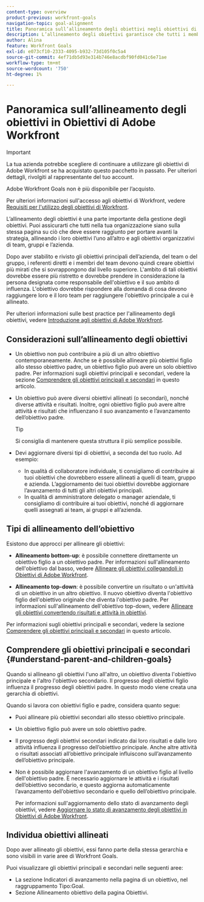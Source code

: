 ```yaml
---
content-type: overview
product-previous: workfront-goals
navigation-topic: goal-alignment
title: Panoramica sull’allineamento degli obiettivi negli obiettivi di Adobe Workfront
description: L’allineamento degli obiettivi garantisce che tutti i membri dell’organizzazione si trovino sulla stessa pagina di quello che deve essere raggiunto allineando i loro obiettivi l’uno all’altro e agli obiettivi organizzativi di team, gruppi e azienda.
author: Alina
feature: Workfront Goals
exl-id: e073cf10-2333-4095-b932-73d105f0c5a4
source-git-commit: 4ef71db5d93e314b746e8acdbf90fd041c6e71ae
workflow-type: tm+mt
source-wordcount: '750'
ht-degree: 1%

---
```


# Panoramica sull’allineamento degli obiettivi in Obiettivi di Adobe Workfront

<!--Audited: 10/2025-->

>[!IMPORTANT]
>
>La tua azienda potrebbe scegliere di continuare a utilizzare gli obiettivi di Adobe Workfront se ha acquistato questo pacchetto in passato. Per ulteriori dettagli, rivolgiti al rappresentante del tuo account.
>
>Adobe Workfront Goals non è più disponibile per l’acquisto.
> 
>Per ulteriori informazioni sull&#39;accesso agli obiettivi di Workfront, vedere [Requisiti per l&#39;utilizzo degli obiettivi di Workfront](/help/quicksilver/workfront-goals/goal-management/access-needed-for-wf-goals.md).


<!--Old:
>Your organization must have the following to use the functionality described in this article:
>
>* For the new plan and license structure:
>
>   * The Ultimate Workfront plan 
>    
>* For the current plan and license structure: 
>
>   * A Pro or higher Workfront plan
>   * An Adobe Workfront Goals license in addition to a Workfront license.
>
>Contact your Workfront account manager to learn about a Workfront Goals license.    
> 
>For additional information about access to Workfront Goals, see [Requirements to use Workfront Goals](/help/quicksilver/workfront-goals/goal-management/access-needed-for-wf-goals.md).-->

L’allineamento degli obiettivi è una parte importante della gestione degli obiettivi. Puoi assicurarti che tutti nella tua organizzazione siano sulla stessa pagina su ciò che deve essere raggiunto per portare avanti la strategia, allineando i loro obiettivi l’uno all’altro e agli obiettivi organizzativi di team, gruppi e l’azienda.

Dopo aver stabilito e rivisto gli obiettivi principali dell’azienda, del team o del gruppo, i referenti diretti e i membri del team devono quindi creare obiettivi più mirati che si sovrappongono dal livello superiore. L&#39;ambito di tali obiettivi dovrebbe essere più ristretto e dovrebbe prendere in considerazione la persona designata come responsabile dell&#39;obiettivo e il suo ambito di influenza. L&#39;obiettivo dovrebbe rispondere alla domanda di cosa devono raggiungere loro e il loro team per raggiungere l&#39;obiettivo principale a cui è allineato.

Per ulteriori informazioni sulle best practice per l&#39;allineamento degli obiettivi, vedere [Introduzione agli obiettivi di Adobe Workfront](../../workfront-goals/goal-management/getting-started-with-wf-goals.md).

## Considerazioni sull’allineamento degli obiettivi

* Un obiettivo non può contribuire a più di un altro obiettivo contemporaneamente. Anche se è possibile allineare più obiettivi figlio allo stesso obiettivo padre, un obiettivo figlio può avere un solo obiettivo padre. Per informazioni sugli obiettivi principali e secondari, vedere la sezione [Comprendere gli obiettivi principali e secondari](#understand-parent-and-children-goals) in questo articolo.
* Un obiettivo può avere diversi obiettivi allineati (o secondari), nonché diverse attività e risultati. Inoltre, ogni obiettivo figlio può avere altre attività e risultati che influenzano il suo avanzamento e l’avanzamento dell’obiettivo padre.

  >[!TIP]
  >
  >Si consiglia di mantenere questa struttura il più semplice possibile.

* Devi aggiornare diversi tipi di obiettivi, a seconda del tuo ruolo. Ad esempio:

   * In qualità di collaboratore individuale, ti consigliamo di contribuire ai tuoi obiettivi che dovrebbero essere allineati a quelli di team, gruppo e azienda. L’aggiornamento dei tuoi obiettivi dovrebbe aggiornare l’avanzamento di tutti gli altri obiettivi principali.
   * In qualità di amministratore delegato o manager aziendale, ti consigliamo di contribuire ai tuoi obiettivi, nonché di aggiornare quelli assegnati ai team, ai gruppi e all’azienda.

## Tipi di allineamento dell’obiettivo

Esistono due approcci per allineare gli obiettivi:

* **Allineamento bottom-up**: è possibile connettere direttamente un obiettivo figlio a un obiettivo padre. Per informazioni sull&#39;allineamento dell&#39;obiettivo dal basso, vedere [Allineare gli obiettivi collegandoli in Obiettivi di Adobe Workfront](../../workfront-goals/goal-alignment/align-goals-by-connecting-them.md).

* **Allineamento top-down**: è possibile convertire un risultato o un&#39;attività di un obiettivo in un altro obiettivo. Il nuovo obiettivo diventa l&#39;obiettivo figlio dell&#39;obiettivo originale che diventa l&#39;obiettivo padre. Per informazioni sull&#39;allineamento dell&#39;obiettivo top-down, vedere [Allineare gli obiettivi convertendo risultati e attività in obiettivi](../../workfront-goals/goal-alignment/align-goals-by-converting-results-activities.md).

Per informazioni sugli obiettivi principali e secondari, vedere la sezione [Comprendere gli obiettivi principali e secondari](#understand-parent-and-children-goals) in questo articolo.

## Comprendere gli obiettivi principali e secondari {#understand-parent-and-children-goals}

Quando si allineano gli obiettivi l&#39;uno all&#39;altro, un obiettivo diventa l&#39;obiettivo principale e l&#39;altro l&#39;obiettivo secondario. Il progresso degli obiettivi figlio influenza il progresso degli obiettivi padre. In questo modo viene creata una gerarchia di obiettivi.

Quando si lavora con obiettivi figlio e padre, considera quanto segue:

* Puoi allineare più obiettivi secondari allo stesso obiettivo principale.
* Un obiettivo figlio può avere un solo obiettivo padre.
* Il progresso degli obiettivi secondari indicato dai loro risultati e dalle loro attività influenza il progresso dell’obiettivo principale. Anche altre attività o risultati associati all’obiettivo principale influiscono sull’avanzamento dell’obiettivo principale.
* Non è possibile aggiornare l&#39;avanzamento di un obiettivo figlio al livello dell&#39;obiettivo padre. È necessario aggiornare le attività e i risultati dell’obiettivo secondario, e questo aggiorna automaticamente l’avanzamento dell’obiettivo secondario e quello dell’obiettivo principale.

  Per informazioni sull&#39;aggiornamento dello stato di avanzamento degli obiettivi, vedere [Aggiornare lo stato di avanzamento degli obiettivi in Obiettivi di Adobe Workfront](../../workfront-goals/goal-review-and-workfront-goals-sections/check-in-goals.md).

## Individua obiettivi allineati

Dopo aver allineato gli obiettivi, essi fanno parte della stessa gerarchia e sono visibili in varie aree di Workfront Goals.

<!--
* In the Production enviroment, you can view children and parent goals in the following areas:

    * The Goal Details panel
    * Goal List
    * Goal Alignment section
    * Check-in section
    * Pulse section
    * You can view all the parent goals of a goal in the Goal Hierarchy field of a Project or Goal report.
-->
Puoi visualizzare gli obiettivi principali e secondari nelle seguenti aree:

* La sezione Indicatori di avanzamento nella pagina di un obiettivo, nel raggruppamento Tipo:Goal.
* Sezione Allineamento obiettivo della pagina Obiettivi.




